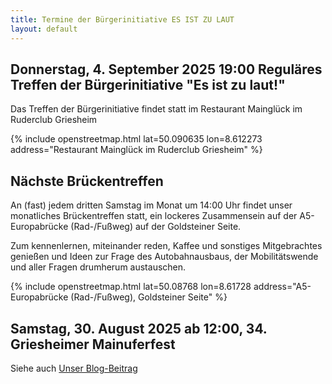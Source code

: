 ```yaml
---
title: Termine der Bürgerinitiative ES IST ZU LAUT
layout: default
---
```


## Donnerstag, 4. September 2025 19:00 Reguläres Treffen der Bürgerinitiative "Es ist zu laut!"

<!--Der genaue Ort wird noch bekannt gegeben.-->

Das Treffen der Bürgerinitiative findet statt im Restaurant Mainglück im Ruderclub Griesheim

{% include openstreetmap.html lat=50.090635 lon=8.612273 address="Restaurant Mainglück im Ruderclub Griesheim" %}

<!--Das Treffen der Bürgerinitiative findet statt im 1. Stock des Evangelischen Gemeindehauses neben der Segenskirche in Griesheim, Alte Falterstraße 6

{% include openstreetmap.html lat=50.0913 lon=8.6068 zoom=16 address="Evangelisches Gemeindehaus, Alte Falterstraße 6, Griesheim" %}
-->

## Nächste Brückentreffen

An (fast) jedem dritten Samstag im Monat um 14:00 Uhr findet unser monatliches Brückentreffen statt, ein lockeres Zusammensein auf der A5-Europabrücke (Rad-/Fußweg) auf der Goldsteiner Seite.

Zum kennenlernen, miteinander reden, Kaffee und sonstiges Mitgebrachtes genießen und Ideen zur Frage des Autobahnausbaus, der Mobilitätswende und aller Fragen drumherum austauschen.

<!--
### Geplante Termine

- 19.7.2025
-->

{% include openstreetmap.html lat=50.08768 lon=8.61728 address="A5-Europabrücke (Rad-/Fußweg), Goldsteiner Seite" %}

## Samstag, 30. August 2025 ab 12:00, 34. Griesheimer Mainuferfest

Siehe auch [Unser Blog-Beitrag](http://0.0.0.0:4000/homepage/2025/07/06/ank%C3%BCndigung-mainuferfest.html)
